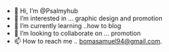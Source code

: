 - 👋 Hi, I’m @Psalmyhub
- 👀 I’m interested in ... graphic design and promotion
- 🌱 I’m currently learning ..how to blog
- 💞️ I’m looking to collaborate on ... promotion
- 📫 How to reach me .. bomasamuel94@gmail.com.

<!---
Psalmyhub/Psalmyhub is a ✨ special ✨ repository because its `README.md` (this file) appears on your GitHub profile.
You can click the Preview link to take a look at your changes.
--->
